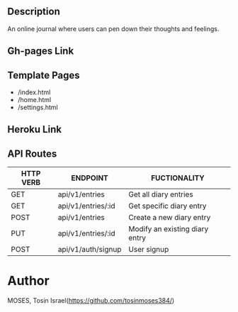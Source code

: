 

## Description
An online journal where users can pen down their thoughts and feelings.

## Gh-pages Link


## Template Pages
- /index.html
- /home.html
- /settings.html

## Heroku Link


## API Routes
|   HTTP VERB   | ENDPOINT                  | FUCTIONALITY                                          |
| ------------- | --------------------------| ----------------------------------------------------- |
| GET           | api/v1/entries            | Get all diary entries                                 |
| GET           | api/v1/entries/:id        | Get specific diary entry                            |
| POST          | api/v1/entries            | Create a new diary entry                              |
| PUT           | api/v1/entries/:id        | Modify an existing diary entry                        |
| POST          | api/v1/auth/signup        | User signup                        |

# Author
MOSES, Tosin Israel(https://github.com/tosinmoses384/)